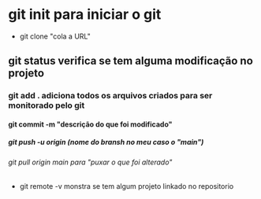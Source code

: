 # git init para iniciar o git

- git clone "cola a URL"

## git status verifica se tem alguma modificação no projeto

### git add . adiciona todos os arquivos criados para ser monitorado pelo git

#### git commit -m "descrição do que foi modificado"

##### git push -u origin (nome do bransh no meu caso o "main") 

###### git pull origin main para "puxar o que foi alterado"

  - git remote -v monstra se tem algum projeto linkado no repositorio

